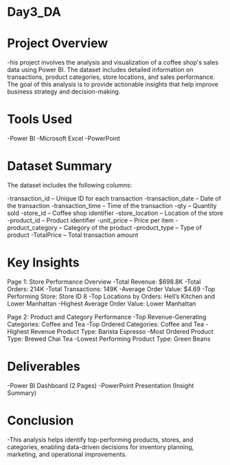 # Day3_DA

# Project Overview
  -his project involves the analysis and visualization of a coffee shop's sales data using Power BI. The dataset includes detailed information on transactions, product categories, store locations, and sales performance. The goal of this analysis is to provide actionable insights that help improve business strategy and decision-making.

# Tools Used
  -Power BI
  -Microsoft Excel
  -PowerPoint

# Dataset Summary
The dataset includes the following columns:
 
  -transaction_id – Unique ID for each transaction
  -transaction_date – Date of the transaction
  -transaction_time – Time of the transaction
  -qty – Quantity sold
  -store_id – Coffee shop identifier
  -store_location – Location of the store
  -product_id – Product identifier
  -unit_price – Price per item
  -product_category – Category of the product
  -product_type – Type of product
  -TotalPrice – Total transaction amount

# Key Insights
Page 1: Store Performance Overview
  -Total Revenue: $698.8K
  -Total Orders: 214K
  -Total Transactions: 149K
  -Average Order Value: $4.69
  -Top Performing Store: Store ID 8
  -Top Locations by Orders: Hell’s Kitchen and Lower Manhattan
  -Highest Average Order Value: Lower Manhattan

Page 2: Product and Category Performance
  -Top Revenue-Generating Categories: Coffee and Tea
  -Top Ordered Categories: Coffee and Tea
  -Highest Revenue Product Type: Barista Espresso
  -Most Ordered Product Type: Brewed Chai Tea
  -Lowest Performing Product Type: Green Beans

# Deliverables
  -Power BI Dashboard (2 Pages)
  -PowerPoint Presentation (Insight Summary)

# Conclusion
  -This analysis helps identify top-performing products, stores, and categories, enabling data-driven decisions for inventory planning, marketing, and operational improvements.
